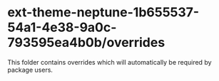 # ext-theme-neptune-1b655537-54a1-4e38-9a0c-793595ea4b0b/overrides

This folder contains overrides which will automatically be required by package users.
